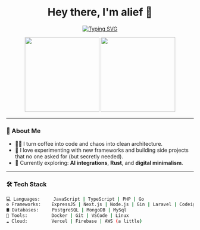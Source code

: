 <h1 align="center">Hey there, I'm alief 👋</h1>

<p align="center">
  <a href="https://git.io/typing-svg"><img src="https://readme-typing-svg.herokuapp.com?font=Fira+Code&pause=1000&width=435&lines=You+die+as+you+lived.+Insipid+and+ignorant." alt="Typing SVG" /></a>
</p>

<p align="center">
  <img src="https://media2.giphy.com/media/v1.Y2lkPTc5MGI3NjExazI0NHN6c3Zna2p2em80bTczYXRtamJyYzRpb3pwNmh4NGU2MHphdCZlcD12MV9pbnRlcm5hbF9naWZfYnlfaWQmY3Q9Zw/b5Hcaz7EPz26I/giphy.gif" width="200" />
  <img src="https://media3.giphy.com/media/v1.Y2lkPTc5MGI3NjExbDlnZjhpdTYxZnQ4ejk5b3BzMHM2enpsNWl0bHgxeWRrNHdocWlibiZlcD12MV9pbnRlcm5hbF9naWZfYnlfaWQmY3Q9Zw/lJNoBCvQYp7nq/giphy.gif" width="200" />
</p>

---

### 🧠 About Me
- 🧑‍💻 I turn coffee into code and chaos into clean architecture.
- 🧪 I love experimenting with new frameworks and building side projects that no one asked for (but secretly needed).
- 🌱 Currently exploring: **AI integrations**, **Rust**, and **digital minimalism**.

---

### 🛠️ Tech Stack
```bash
💻 Languages:     JavaScript | TypeScript | PHP | Go
⚙️ Frameworks:    ExpressJS | Next.js | Node.js | Gin | Laravel | Codeigniter
🛢️ Databases:     PostgreSQL | MongoDB | MySql
🔧 Tools:         Docker | Git | VSCode | Linux
☁️ Cloud:         Vercel | Firebase | AWS (a little)
